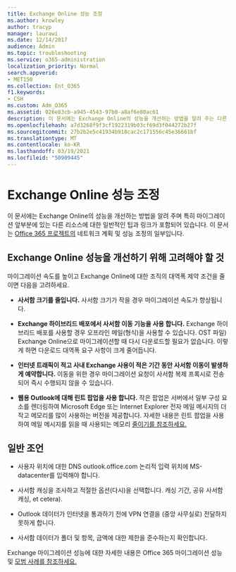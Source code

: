 ```yaml
---
title: Exchange Online 성능 조정
ms.author: krowley
author: tracyp
manager: laurawi
ms.date: 12/14/2017
audience: Admin
ms.topic: troubleshooting
ms.service: o365-administration
localization_priority: Normal
search.appverid:
- MET150
ms.collection: Ent_O365
f1.keywords:
- CSH
ms.custom: Adm_O365
ms.assetid: 026e83cb-a945-4543-97b0-a8af6e80ac61
description: 이 문서에는 Exchange Online의 성능을 개선하는 방법을 알려 주는 다른 리소스에 대한 일반 팁과 링크가 포함되어 있습니다.
ms.openlocfilehash: a7d3268f9f3cf1922319b03cf69d3f044272b27f
ms.sourcegitcommit: 27b2b2e5c41934b918cac2c171556c45e36661bf
ms.translationtype: MT
ms.contentlocale: ko-KR
ms.lasthandoff: 03/19/2021
ms.locfileid: "50909445"
---
```

# <a name="tune-exchange-online-performance"></a>Exchange Online 성능 조정

이 문서에는 Exchange Online의 성능을 개선하는 방법을 알려 주며 특히 마이그레이션 앞부분에 있는 다른 리소스에 대한 일반적인 팁과 링크가 포함되어 있습니다. 이 문서는 [Office 365 프로젝트의](./network-planning-and-performance.md) 네트워크 계획 및 성능 조정의 일부입니다.
   
## <a name="things-to-consider-in-order-to-improve-exchange-online-performance"></a>Exchange Online 성능을 개선하기 위해 고려해야 할 것

마이그레이션 속도를 높이고 Exchange Online에 대한 조직의 대역폭 제약 조건을 줄이면 다음을 고려하세요.
  
- **사서함 크기를 줄입니다.** 사서함 크기가 작을 경우 마이그레이션 속도가 향상됩니다. 
    
- **Exchange 하이브리드 배포에서 사서함 이동 기능을 사용 합니다.** Exchange 하이브리드 배포를 사용할 경우 오프라인 메일(형식)을 사용할 수 있습니다. OST 파일) Exchange Online으로 마이그레이션할 때 다시 다운로드할 필요가 없습니다. 이렇게 하면 다운로드 대역폭 요구 사항이 크게 줄어듭니다. 
    
- **인터넷 트래픽이 적고 사내 Exchange 사용이 적은 기간 동안 사서함 이동이 발생하게 예약합니다.** 이동을 위한 경우 마이그레이션 요청이 사서함 복제 프록시로 전송되어 즉시 수행되지 않을 수 있습니다. 
    
- **웹용 Outlook에 대해 린트 팝업을 사용 합니다.** 작은 팝업은 서버에서 일부 구성 요소를 렌더링하여 Microsoft Edge 또는 Internet Explorer 전자 메일 메시지의 더 작고 메모리를 많이 사용하는 버전을 제공합니다. 자세한 내용은 린트 팝업을 사용하여 메일 메시지를 읽을 때 사용되는 메모리 [줄이기를 참조하세요.](https://support.office.com/article/a6d6ba01-2562-4c3d-a8f1-78748dd506cf)


## <a name="general-advice"></a>일반 조언

- 사용자 위치에 대한 DNS outlook.office.com 논리적 입력 위치에 MS-datacenter를 입력해야 합니다.

- 사서함 캐싱을 조사하고 적절한 옵션(다시)을 선택합니다. 캐싱 기간, 공유 사서함 캐싱, et cetera).

- Outlook 데이터가 인터넷을 통과하기 전에 VPN 연결을 (중앙 사무실로) 전달하지 못하게 합니다.

- 사서함 데이터가 폴더 및 항목, 금액에 대한 제한을 준수하는지 확인합니다.
    
Exchange 마이그레이션 성능에 대한 자세한 내용은 Office 365 마이그레이션 성능 및 [모범 사례를 참조하세요.](https://support.office.com/article/d9acb371-fd6c-4c14-aa8e-db5cbe39aa57)
